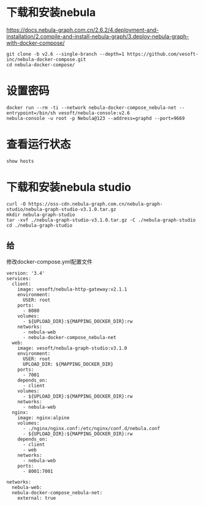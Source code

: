 # 下载和安装nebula
https://docs.nebula-graph.com.cn/2.6.2/4.deployment-and-installation/2.compile-and-install-nebula-graph/3.deploy-nebula-graph-with-docker-compose/
```
git clone -b v2.6 --single-branch --depth=1 https://github.com/vesoft-inc/nebula-docker-compose.git
cd nebula-docker-compose/

```

# 设置密码
```
docker run --rm -ti --network nebula-docker-compose_nebula-net --entrypoint=/bin/sh vesoft/nebula-console:v2.6
nebula-console -u root -p Nebula@123 --address=graphd --port=9669
```

# 查看运行状态
```
show hosts
```

# 下载和安装nebula studio
```
curl -O https://oss-cdn.nebula-graph.com.cn/nebula-graph-studio/nebula-graph-studio-v3.1.0.tar.gz
mkdir nebula-graph-studio
tar -xvf ./nebula-graph-studio-v3.1.0.tar.gz -C ./nebula-graph-studio 
cd ./nebula-graph-studio
```
## 给
修改docker-compose.yml配置文件
```
version: '3.4'
services:
  client:
    image: vesoft/nebula-http-gateway:v2.1.1
    environment:
      USER: root
    ports:
      - 8080
    volumes:
      - ${UPLOAD_DIR}:${MAPPING_DOCKER_DIR}:rw
    networks:
      - nebula-web
      - nebula-docker-compose_nebula-net
  web:
    image: vesoft/nebula-graph-studio:v3.1.0
    environment:
      USER: root
      UPLOAD_DIR: ${MAPPING_DOCKER_DIR}
    ports:
      - 7001
    depends_on:
      - client
    volumes:
      - ${UPLOAD_DIR}:${MAPPING_DOCKER_DIR}:rw
    networks:
      - nebula-web
  nginx:
    image: nginx:alpine
    volumes:
      - ./nginx/nginx.conf:/etc/nginx/conf.d/nebula.conf
      - ${UPLOAD_DIR}:${MAPPING_DOCKER_DIR}:rw
    depends_on:
      - client
      - web
    networks:
      - nebula-web
    ports:
      - 8001:7001

networks:
  nebula-web:
  nebula-docker-compose_nebula-net:
    external: true
```